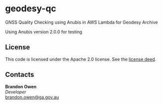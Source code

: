 # geodesy-qc
GNSS Quality Checking using Anubis in AWS Lambda for Geodesy Archive

Using Anubis version 2.0.0 for testing

## License
This code is licensed under the Apache 2.0 license. See the [license deed](LICENSE).

## Contacts
**Brandon Owen**  
*Developer*  
<brandon.owen@ga.gov.au>
